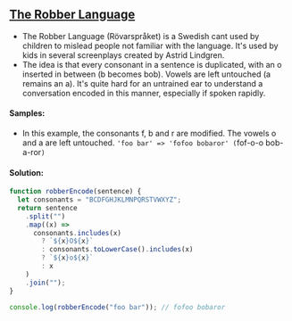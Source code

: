## [The Robber Language](https://www.codewars.com/kata/629e4d5f24b98110a83b2d0d)

- The Robber Language (Rövarspråket) is a Swedish cant used by children to mislead people not familiar with the language. It's used by kids in several screenplays created by Astrid Lindgren.
- The idea is that every consonant in a sentence is duplicated, with an o inserted in between (b becomes bob). Vowels are left untouched (a remains an a). It's quite hard for an untrained ear to understand a conversation encoded in this manner, especially if spoken rapidly.

#### Samples:

- In this example, the consonants f, b and r are modified. The vowels o and a are left untouched.
`'foo bar' => 'fofoo bobaror' (`fof-o-o bob-a-ror`)`

#### Solution:
```js
function robberEncode(sentence) {
  let consonants = "BCDFGHJKLMNPQRSTVWXYZ";
  return sentence
    .split("")
    .map((x) =>
      consonants.includes(x)
        ? `${x}O${x}`
        : consonants.toLowerCase().includes(x)
        ? `${x}o${x}`
        : x
    )
    .join("");
}

console.log(robberEncode("foo bar")); // fofoo bobaror
```